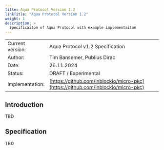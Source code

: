 ```yaml
---
title: Aqua Protocol Version 1.2
linkTitle: "Aqua Protocol Version 1.2"
weight: 1
description: >
  Specificaiton of Aqua Protocol with example implementaiton
---
```



|                  |                                            |
|------------------|--------------------------------------------|
| Current version: | Aqua Protocol v1.2 Specification           |
| Author:          | Tim Bansemer, Publius Dirac                |
| Date:            | 26.11.2024                                 |
| Status:          | DRAFT / Experimental                       |
| Implementation:  | [https://github.com/inblockio/micro-pkc](https://github.com/inblockio/micro-pkc)   |

## Introduction
TBD
## Specification
TBD
